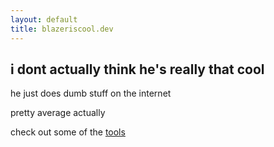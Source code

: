 ```yaml
---
layout: default
title: blazeriscool.dev
---
```


## i dont actually think he's really that cool

he just does dumb stuff on the internet

pretty average actually

check out some of the [tools](/tools)
